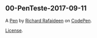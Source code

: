 00-PenTeste-2017-09-11
----------------------


A [Pen](https://codepen.io/R-Rick/pen/MoyrZg) by [Richard Rafaideen](http://codepen.io/R-Rick) on [CodePen](http://codepen.io/).

[License](https://codepen.io/R-Rick/pen/MoyrZg/license).
